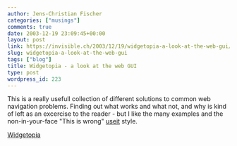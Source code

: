 ```yaml
---
author: Jens-Christian Fischer
categories: ["musings"]
comments: true
date: 2003-12-19 23:09:45+00:00
layout: post
link: https://invisible.ch/2003/12/19/widgetopia-a-look-at-the-web-gui/
slug: widgetopia-a-look-at-the-web-gui
tags: ["blog"]
title: Widgetopia - a look at the web GUI
type: post
wordpress_id: 223
---
```


This is a really usefull collection of different solutions to common web navigation problems. Finding out what works and what not, and why is kind of left as an excercise to the reader - but I like the many examples and the non-in-your-face "This is wrong" [useit](https://www.useit.com) style.

[Widgetopia](https://www.eleganthack.com/widgetopia/)
